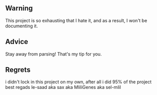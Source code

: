 ## Warning

This project is so exhausting that I hate it, and as a result, I won't be documenting it. 

## Advice

Stay away from parsing! That's my tip for you.

## Regrets

i didn't lock in this project on my own, after all i did 95% of the project <br>
best regads le-saad aka sax aka MliliGenes aka sel-mlil